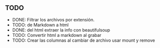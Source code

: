 ## TODO

- DONE: Filtrar los archivos por extensión.
- TODO: de Markdown a html
- DONE: del html extraer la info con beautifulsoup
- TODO: Convertir html a markdown al grabar
- TODO: Crear las columnas al cambiar de archivo
  usar mount y remove
